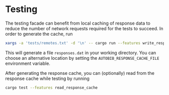 # Testing

The testing facade can benefit from local caching of response data to reduce the number of network requests required for the tests to succeed.
In order to generate the cache, run
```sh
xargs -a 'tests/remotes.txt' -d '\n' -- cargo run --features write_response_cache -- -vv get --retrieve-only --ignore-null
```
This will generate a file `responses.dat` in your working directory.
You can choose an alternative location by setting the `AUTOBIB_RESPONSE_CACHE_FILE` environment variable.

After generating the response cache, you can (optionally) read from the response cache while testing by running
```sh
cargo test --features read_response_cache
```
